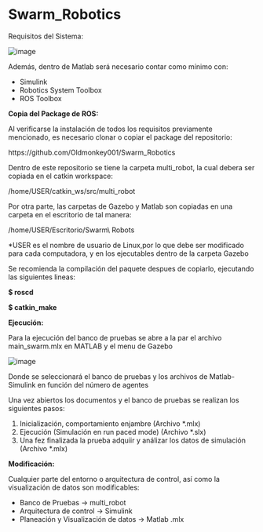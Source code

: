 # Swarm_Robotics
Requisitos del Sistema:

![image](https://user-images.githubusercontent.com/86685506/150550991-b6a95e9b-730d-414d-823d-5c4b3e1d5479.png)

Además, dentro de Matlab será necesario contar como mínimo con:
<ul>
<li> Simulink </li>
<li> 	Robotics System Toolbox </li>
<li> 	ROS Toolbox </li>
</ul>
<b>Copia del Package de ROS:</b>
<p>Al verificarse la instalación de todos los requisitos previamente mencionado, es necesario clonar o copiar el package del repositorio:</p>
<p>https://github.com/Oldmonkey001/Swarm_Robotics</p>
<p>Dentro de este repositorio se tiene la carpeta multi_robot, la cual debera ser copiada en el catkin workspace:</p>
<p>/home/USER/catkin_ws/src/multi_robot</p>
<p>Por otra parte, las carpetas de Gazebo y Matlab son copiadas en una carpeta en el escritorio de tal manera:</p>
<p>/home/USER/Escritorio/Swarm\ Robots </p>
<p>*USER es el nombre de usuario de Linux,por lo que debe ser modificado para cada computadora, y en los ejecutables dentro de la carpeta Gazebo</p>
<p>Se recomienda la compilación del paquete despues de copiarlo, ejecutando las siguientes lineas:</p>
<p><b>$ roscd</b></p>
<p><b>$ catkin_make</b></p>

<b>Ejecución:</b>
<p>Para la ejecución del banco de pruebas se abre a la par el archivo main_swarm.mlx en MATLAB y el menu de Gazebo</p>

![image](https://user-images.githubusercontent.com/86685506/150551090-358afc4b-338d-44ed-a927-4a6442286574.png)

<p>Donde se seleccionará el banco de pruebas y los archivos de Matlab-Simulink en función del número de agentes</p>
<p>Una vez abiertos los documentos y el banco de pruebas se realizan los siguientes pasos:</p>
<ol>
  <li>Inicialización, comportamiento enjambre (Archivo *.mlx)</li>
  <li>Ejecución (Simulación en run paced mode) (Archivo *.slx)</li>
  <li>Una fez finalizada la prueba adquiir y análizar los datos de simulación (Archivo *.mlx)</li>
</ol>

<b>Modificación:</b>
<p>Cualquier parte del entorno o arquitectura de control, así como la visualización de datos son modificables:</p>
<ul>
<li> Banco de Pruebas -> multi_robot </li>
<li> Arquitectura de control -> Simulink</li>
<li> Planeación y Visualización de datos -> Matlab .mlx </li>
</ul>

